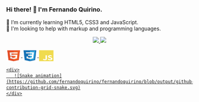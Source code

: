 ### Hi there! 👋 I'm Fernando Quirino.
  <p>🌱 I’m currently learning HTML5, CSS3 and JavaScript. <br>
    🔭 I'm looking to help with markup and programming languages.
  </p>
    
 <div align="center">
  <a href="https://github.com/fernandoquirino">
  <img height="180em" src="https://github-readme-stats.vercel.app/api?username=fernandoquirino&show_icons=true&theme=dracula&include_all_commits=true&count_private=true"/>
  <img height="180em" src="https://github-readme-stats.vercel.app/api/top-langs/?username=fernandoquirino&layout=compact&langs_count=7&theme=dracula"/>
</div>

  <div style="display: inline_block"> <br>
    <img align="center" alt="fernando-HTML5" height="30" width="40" src="https://raw.githubusercontent.com/devicons/devicon/master/icons/html5/html5-original.svg">
    <img align="center" alt="fernando-CSS" height="30" width="40" src="https://raw.githubusercontent.com/devicons/devicon/master/icons/css3/css3-original.svg">
   <img align="center" alt="fernando-Js" height="30" width="40" src="https://raw.githubusercontent.com/devicons/devicon/master/icons/javascript/javascript-plain.svg">
    <img align="right" alt="" height="150" style="border-radius:50px;" 
  </div>
    
    <div>
       ![Snake animation](https://github.com/fernandoquirino/fernandoquirino/blob/output/github-contribution-grid-snake.svg)
    </div>
  
  ##


<!--
**fernandoquirino/fernandoquirino** is a ✨ _special_ ✨ repository because its `README.md` (this file) appears on your GitHub profile.

Here are some ideas to get you started:

- 🔭 I’m currently working on ...
- 🌱 I’m currently learning ...
- 👯 I’m looking to collaborate on ...
- 🤔 I’m looking for help with ...
- 💬 Ask me about ...
- 📫 How to reach me: ...
- 😄 Pronouns: ...
- ⚡ Fun fact: ...
-->
